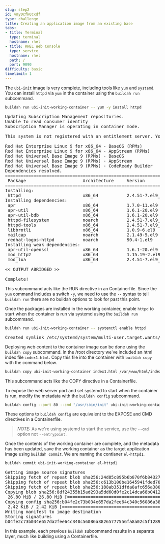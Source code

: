 ```yaml
---
slug: step2
id: vmy0cfk0cxdf
type: challenge
title: Creating an application image from an existing base
tabs:
- title: Terminal
  type: terminal
  hostname: rhel
- title: RHEL Web Console
  type: service
  hostname: rhel
  path: /
  port: 9090
difficulty: basic
timelimit: 1
---
```

The `ubi-init` image is very complete, including tools like `yum` and `systemd`.  You can install `httpd` via `yum` in the container using the `buildah run` subcommand.

```bash
buildah run ubi-init-working-container -- yum -y install httpd
```

<pre class="file">
Updating Subscription Management repositories.
Unable to read consumer identity
Subscription Manager is operating in container mode.

This system is not registered with an entitlement server. You can use subscription-manager to register.

Red Hat Enterprise Linux 9 for x86_64 - BaseOS (RPMs)                                       2.7 MB/s | 2.1 MB     00:00
Red Hat Enterprise Linux 9 for x86_64 - AppStream (RPMs)                                     10 MB/s | 7.8 MB     00:00
Red Hat Universal Base Image 9 (RPMs) - BaseOS                                              255 kB/s | 541 kB     00:02
Red Hat Universal Base Image 9 (RPMs) - AppStream                                           680 kB/s | 1.4 MB     00:02
Red Hat Universal Base Image 9 (RPMs) - CodeReady Builder                                   7.9 kB/s |  12 kB     00:01
Dependencies resolved.
============================================================================================================================
 Package                      Architecture     Version                     Repository                                  Size
============================================================================================================================
Installing:
 httpd                        x86_64           2.4.51-7.el9_0              rhel-9-for-x86_64-appstream-rpms           1.5 M
Installing dependencies:
 apr                          x86_64           1.7.0-11.el9                rhel-9-for-x86_64-appstream-rpms           127 k
 apr-util                     x86_64           1.6.1-20.el9                rhel-9-for-x86_64-appstream-rpms            98 k
 apr-util-bdb                 x86_64           1.6.1-20.el9                rhel-9-for-x86_64-appstream-rpms            15 k
 httpd-filesystem             noarch           2.4.51-7.el9_0              rhel-9-for-x86_64-appstream-rpms            17 k
 httpd-tools                  x86_64           2.4.51-7.el9_0              rhel-9-for-x86_64-appstream-rpms            88 k
 libbrotli                    x86_64           1.0.9-6.el9                 rhel-9-for-x86_64-baseos-rpms              317 k
 mailcap                      noarch           2.1.49-5.el9                rhel-9-for-x86_64-baseos-rpms               35 k
 redhat-logos-httpd           noarch           90.4-1.el9                  rhel-9-for-x86_64-appstream-rpms            18 k
Installing weak dependencies:
 apr-util-openssl             x86_64           1.6.1-20.el9                rhel-9-for-x86_64-appstream-rpms            17 k
 mod_http2                    x86_64           1.15.19-2.el9               rhel-9-for-x86_64-appstream-rpms           153 k
 mod_lua                      x86_64           2.4.51-7.el9_0              rhel-9-for-x86_64-appstream-rpms            63 k

<< OUTPUT ABRIDGED >>

Complete!
</pre>

This subcommand acts like the RUN directive in an Containerfile.  Since the `yum` command includes a switch `-y`, we need to use the `--` syntax to tell `buildah run` there are no buildah options to look for past this point.

Once the packages are installed in the working container, enable `httpd` to start when the container is run via systemd using the `buildah run` subcommand.

```bash
buildah run ubi-init-working-container -- systemctl enable httpd
```

<pre class="file">
Created symlink /etc/systemd/system/multi-user.target.wants/httpd.service → /usr/lib/systemd/system/httpd.service.
</pre>

Deploying web content to the container image can be done using the `buildah copy` subcommand. In the /root directory we've included an html index file `index1.html`. Copy this file into the container with `buildah copy` with the command below.

```bash
buildah copy ubi-init-working-container index1.html /var/www/html/index.html
```

This subcommand acts like the COPY directive in a Containerfile.

To expose the web server port and set systemd to start when the container is run, modify the metadata with the `buildah config` subcommand.

```bash
buildah config --port 80 --cmd "/usr/sbin/init" ubi-init-working-container
```

These options to `buildah config` are equivalent to the EXPOSE and CMD directives in a Containerfile.

> _NOTE:_  As we're using systemd to start the service, use the `--cmd` option not `--entrypoint`.

Once the contents of the working container are complete, and the metadata has been updated, save the working container as the target application image using `buildah commit`. We are naming the contianer `el-httpd1`.

```bash
buildah commit ubi-init-working-container el-httpd1
```

<pre class="file">
Getting image source signatures
Skipping fetch of repeat blob sha256:24d85c895b6b870f6b84327a5e31aa567a5d30588de0a0bdd9a669ec5012339c
Skipping fetch of repeat blob sha256:c613b100be1645941fded703dd6037e5aba7c9388fd1fcb37c2f9f73bc438126
Skipping fetch of repeat blob sha256:188ab351dfda8afc656a38073df0004cdc5196fd5572960ff5499c17e6442223
Copying blob sha256:8df24355b15ad293a5dd60d0fe2c14dca68b0412b62f9e9c39c15bb8230d1936
 26.80 MiB / 26.80 MiB [====================================================] 0s
Copying config sha256:b04fe2c73b034e657da2fee64c340c56086a38265777556fa8a02c5f12896e66
 2.42 KiB / 2.42 KiB [======================================================] 0s
Writing manifest to image destination
Storing signatures
b04fe2c73b034e657da2fee64c340c56086a38265777556fa8a02c5f12896e66
</pre>

In this example, each previous `buildah` subcommand results in a separate layer, much like building using a Containerfile.
